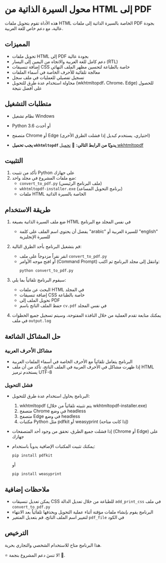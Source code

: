 # محول السيرة الذاتية من HTML إلى PDF

هذه الأداة تقوم بتحويل ملفات HTML الخاصة بالسيرة الذاتية إلى ملفات PDF بجودة عالية، مع دعم خاص للغة العربية.

## المميزات

- تحويل ملفات HTML إلى PDF بجودة عالية
- دعم كامل للغة العربية والاتجاه من اليمين إلى اليسار (RTL)
- إضافة تنسيقات CSS خاصة بالطباعة لتحسين مظهر الملف النهائي
- معالجة تلقائية للأحرف الخاصة في أسماء الملفات
- تسجيل تفصيلي للعمليات في ملف سجل
- محاولة استخدام عدة طرق للتحويل (wkhtmltopdf، Chrome، Edge) للحصول على أفضل نتيجة

## متطلبات التشغيل

- نظام تشغيل Windows
- Python 3.6 أو أحدث
- متصفح Chrome أو Edge (اختياري، يستخدم كبديل إذا فشلت الطرق الأخرى)

- **يجب تحميل `wkhtmltopdf` يدويًا من الرابط التالي:**
  🔗 [تحميل wkhtmltopdf](https://wkhtmltopdf.org/downloads.html)
## التثبيت

1. تأكد من تثبيت Python على جهازك
2. ضع ملفات المشروع في مجلد واحد:
   - `convert_to_pdf.py` (ملف البرنامج الرئيسي)
   - `wkhtmltopdf-installer.exe` (برنامج التحويل المساعد)
   - ملفات HTML الخاصة بالسيرة الذاتية

## طريقة الاستخدام

1. ضع ملف السيرة الذاتية بصيغة HTML في نفس المجلد مع البرنامج
   - يفضل أن يحتوي اسم الملف على كلمة "arabic" للسيرة العربية أو "english" للسيرة الإنجليزية

2. قم بتشغيل البرنامج بأحد الطرق التالية:
   - انقر نقراً مزدوجاً على ملف `convert_to_pdf.py`
   - أو افتح موجه الأوامر (Command Prompt) وانتقل إلى مجلد البرنامج ثم اكتب:
     ```
     python convert_to_pdf.py
     ```

3. سيقوم البرنامج تلقائياً بما يلي:
   - البحث عن ملفات HTML في المجلد
   - إضافة تنسيقات CSS خاصة بالطباعة
   - تحويل الملف إلى PDF
   - حفظ الملف الناتج باسم `cv.pdf` في نفس المجلد

4. يمكنك متابعة تقدم العملية من خلال النافذة المفتوحة، وسيتم تسجيل جميع الخطوات في ملف `output.log`

## حل المشاكل الشائعة

### مشاكل الأحرف العربية

- البرنامج يتعامل تلقائياً مع الأحرف الخاصة في أسماء الملفات العربية
- إذا ظهرت مشاكل في الأحرف العربية في الملف الناتج، تأكد من أن ملف HTML يستخدم ترميز UTF-8

### فشل التحويل

- البرنامج يحاول استخدام عدة طرق للتحويل:
  1. wkhtmltopdf (يتم تثبيته تلقائياً من خلال wkhtmltopdf-installer.exe)
  2. متصفح Chrome في وضع headless
  3. متصفح Edge في وضع headless
  4. مكتبات Python مثل pdfkit أو weasyprint (إذا كانت متاحة)

- إذا فشلت جميع الطرق، تحقق من وجود أحد المتصفحات (Chrome أو Edge) على جهازك
- يمكنك تثبيت المكتبات الإضافية يدوياً باستخدام:
  ```
  pip install pdfkit
  ```
  أو
  ```
  pip install weasyprint
  ```

## ملاحظات إضافية

- يمكن تعديل تنسيقات CSS للطباعة من خلال تعديل الدالة `add_print_css` في ملف `convert_to_pdf.py`
- البرنامج يقوم بإنشاء ملفات مؤقتة أثناء عملية التحويل ويحذفها تلقائياً بعد الانتهاء
- لتغيير اسم الملف الناتج، قم بتعديل المتغير `pdf_file` في الكود

## الترخيص

هذا البرنامج متاح للاستخدام الشخصي والتجاري بحرية.

⭐ لا تنسَ دعم المشروع بنجمة! 🚀.
